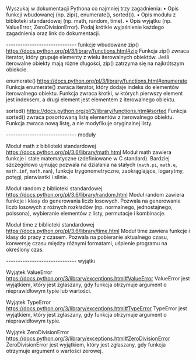 Wyszukaj w dokumentacji Pythona co najmniej trzy zagadnienia:
• Opis funkcji wbudowanej (np. zip(), enumerate(), sorted()).
• Opis modułu z biblioteki standardowej (np. math, random, time).
• Opis wyjątku (np. ValueError, ZeroDivisionError).
Podaj krótkie wyjaśnienie każdego zagadnienia oraz link do dokumentacji.

------------------------------ funkcje wbudowane
zip()
https://docs.python.org/pl/3/library/functions.html#zip
Funkcja zip() zwraca iterator, który grupuje elementy z wielu iterowalnych obiektów.
Jeśli iterowalne obiekty mają różne długości, zip() zatrzyma się na najkrótszym obiekcie.

enumerate()
https://docs.python.org/pl/3/library/functions.html#enumerate
Funkcja enumerate() zwraca iterator, który dodaje indeks do elementów iterowalnego obiektu.
Funkcja zwraca krotki, w których pierwszy element jest indeksem, a drugi element jest elementem z iterowalnego obiektu.

sorted()
https://docs.python.org/pl/3/library/functions.html#sorted
Funkcja sorted() zwraca posortowaną listę elementów z iterowalnego obiektu.
Funkcja zwraca nową listę, a nie modyfikuje oryginalnej listy.

------------------------------ moduły

Moduł math z biblioteki standardowej
https://docs.python.org/pl/3.6/library/math.html
Moduł math zawiera funkcje i stałe matematyczne (zdefiniowane w C standard).
Bardziej szczegółowo ujmując pozwala na działania na stałych (`math.pi`, `math.e`, `math.inf`, `math.nan`),
funkcje trygonometryczne, zaokrąglające, logarytmy, potęgi, pierwiastki i silnie.

Moduł random z biblioteki standardowej
https://docs.python.org/pl/3.6/library/random.html
Moduł random zawiera funkcje i klasy do generowania liczb losowych.
Pozwala na generowanie liczb losowych z różnych rozkładów (np. normalnego, jednostajnego, poissona),
wybieranie elementów z listy, permutacje i kombinacje.

Moduł time z biblioteki standardowej
https://docs.python.org/pl/3.6/library/time.html
Moduł time zawiera funkcje i klasy do pracy z czasem.
Pozwala na pobieranie aktualnego czasu, konwersję czasu między różnymi formatami, uśpienie programu na określony czas.

------------------------------ wyjątki

Wyjątek ValueError
https://docs.python.org/3/library/exceptions.html#ValueError
ValueError jest wyjątkiem, który jest zgłaszany, gdy funkcja otrzymuje argument o nieprawidłowym typie lub wartości.

Wyjątek TypeError
https://docs.python.org/3/library/exceptions.html#TypeError
TypeError jest wyjątkiem, który jest zgłaszany, gdy funkcja otrzymuje argument o nieprawidłowym typie.

Wyjątek ZeroDivisionError
https://docs.python.org/3/library/exceptions.html#ZeroDivisionError
ZeroDivisionError jest wyjątkiem, który jest zgłaszany, gdy funkcja otrzymuje argument o wartości zerowej.